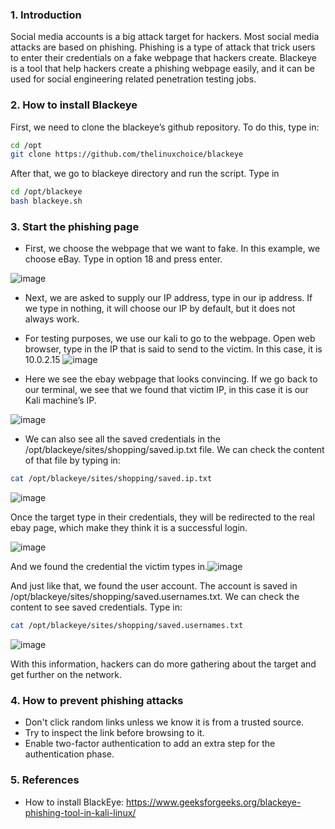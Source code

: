 ### 1.	Introduction
Social media accounts is a big attack target for hackers. Most social media attacks are based on phishing. Phishing is a type of attack that trick users to enter their credentials on a fake webpage that hackers create. Blackeye is a tool that help hackers create a phishing webpage easily, and it can be used for social engineering related penetration testing jobs. 


### 2.	How to install Blackeye
First, we need to clone the blackeye’s github repository. To do this, type in:

```bash
cd /opt
git clone https://github.com/thelinuxchoice/blackeye
```

After that, we go to blackeye directory and run the script. Type in

```bash
cd /opt/blackeye
bash blackeye.sh
```

### 3.	Start the phishing page
-	First, we choose the webpage that we want to fake. In this example, we choose eBay. Type in option 18 and press enter.

![image](https://user-images.githubusercontent.com/112114250/227403903-f7cbde01-8276-48fc-9357-a89c8bb9d1e8.png)

-	Next, we are asked to supply our IP address, type in our ip address. If we type in nothing, it will choose our IP by default, but it does not always work.

-	For testing purposes, we use our kali to go to the webpage. Open web browser, type in the IP that is said to send to the victim. In this case, it is 10.0.2.15
 ![image](https://user-images.githubusercontent.com/112114250/227403943-3fd9a02d-d2d4-466b-8b7c-bfe417e0eb20.png)

-	Here we see the ebay webpage that looks convincing. If we go back to our terminal, we see that we found that victim IP, in this case it is our Kali machine’s IP.

![image](https://user-images.githubusercontent.com/112114250/227404074-6f4955a4-8528-474f-99a1-f0e6df4530e9.png)

-	We can also see all the saved credentials in the /opt/blackeye/sites/shopping/saved.ip.txt file. We can check the content of that file by typing in:

```bash
cat /opt/blackeye/sites/shopping/saved.ip.txt
```

![image](https://user-images.githubusercontent.com/112114250/227404103-3612a8be-a33e-4c86-965e-79cecd5c3bf9.png)

Once the target type in their credentials, they will be redirected to the real ebay page, which make they think it is a successful login.
 
![image](https://user-images.githubusercontent.com/112114250/227404126-f42f1138-b442-4321-9cab-df08253010c8.png)

And we found the credential the victim types in.![image](https://user-images.githubusercontent.com/112114250/227404142-aab75eeb-b5ff-4148-90ae-967a0c752282.png)

And just like that, we found the user account. The account is saved in /opt/blackeye/sites/shopping/saved.usernames.txt. We can check the content to see saved credentials. Type in:

```bash
cat /opt/blackeye/sites/shopping/saved.usernames.txt
```

![image](https://user-images.githubusercontent.com/112114250/227404164-cdc8fec3-505e-4ab7-bdac-30334b9eb831.png)

With this information, hackers can do more gathering about the target and get further on the network.

### 4. How to prevent phishing attacks
- Don't click random links unless we know it is from a trusted source.
- Try to inspect the link before browsing to it.
- Enable two-factor authentication to add an extra step for the authentication phase.

### 5. References

- How to install BlackEye: https://www.geeksforgeeks.org/blackeye-phishing-tool-in-kali-linux/


